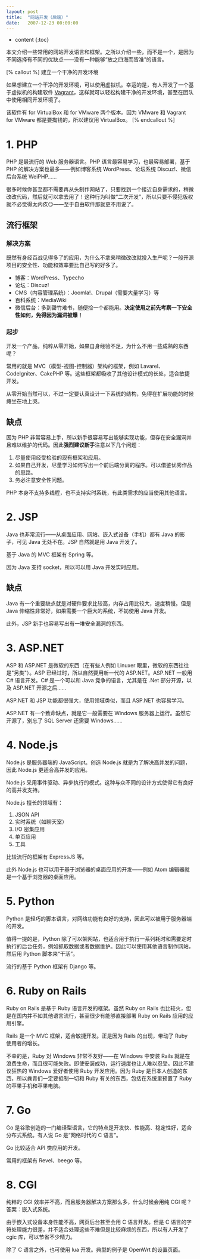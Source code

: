 ```yaml
---
layout: post
title:  "网站开发（后端）"
date:   2007-12-23 00:00:00
---
```

* content
{:toc}

本文介绍一些常用的网站开发语言和框架。之所以介绍一些，而不是一个，是因为不同选择有不同的优缺点——没有一种能够“放之四海而皆准”的语言。

[% callout %]
建立一个干净的开发环境

如果想建立一个干净的开发环境，可以使用虚拟机。幸运的是，有人开发了一个基于虚拟机的构建软件 [Vagrant](https://www.vagrantup.com)，这样就可以轻松构建干净的开发环境，甚至在团队中使用相同开发环境了。

该软件有 for VirtualBox 和 for VMware 两个版本。因为 VMware 和 Vagrant for VMware 都是要掏钱的，所以建议用 VirtualBox。
[% endcallout %]

# 1. PHP

PHP 是最流行的 Web 服务器语言。PHP 语言最容易学习，也最容易部署，基于 PHP 的解决方案也最多——例如博客系统 WordPress、论坛系统 Discuz!、微信后台系统 WeiPHP……

很多时候你甚至都不需要再从头制作网站了，只要找到一个接近自身需求的，稍微改改代码，然后就可以拿去用了！这种行为叫做“二次开发”，所以只要不侵犯版权就不必觉得太内疚:smirk:——至于自由软件那就更不用说了。

## 流行框架

### 解决方案

既然有身经百战见得多了的应用，为什么不拿来稍微改改就投入生产呢？一般开源项目的安全性、功能和效率要比自己写的好多了。

* 博客：WordPress、Typecho
* 论坛：Discuz!
* CMS（内容管理系统）：Joomla!、Drupal（需要大量学习）等
* 百科系统：MediaWiki
* 微信后台：多到罄竹难书，随便捡一个都能用。**决定使用之前先考察一下安全性如何，免得因为漏洞被爆！**

### 起步

开发一个产品，纯粹从零开始，如果自身经验不足，为什么不用一些成熟的东西呢？

常用的就是 MVC（模型-视图-控制器）架构的框架，例如 Lavarel、CodeIgniter、CakePHP 等。这些框架都吸收了其他设计模式的长处，适合敏捷开发。

从零开始当然可以，不过一定要认真设计一下系统的结构，免得在扩展功能的时候瘫坐在地上哭。

## 缺点

因为 PHP 非常容易上手，所以新手很容易写出能够实现功能，但存在安全漏洞并且难以维护的代码。因此**强烈建议新手**注意以下几个问题：

1. 尽量使用经受检验的现有框架和应用。
2. 如果自己开发，尽量学习如何写出一个前后端分离的程序。可以借鉴优秀作品的思路。
3. 务必注意安全性问题。

PHP 本身不支持多线程，也不支持实时系统，有此类需求的应当使用其他语言。

# 2. JSP

Java 也非常流行——从桌面应用、网站、嵌入式设备（手机）都有 Java 的影子，可见 Java 无处不在。JSP 自然就是用 Java 开发了。

基于 Java 的 MVC 框架有 Spring 等。

因为 Java 支持 socket，所以可以用 Java 开发实时应用。

## 缺点

Java 有一个重要缺点就是对硬件要求比较高，内存占用比较大，速度稍慢。但是 Java 伸缩性非常好，如果需要一个巨大的系统，不妨使用 Java 开发。

此外，JSP 新手也容易写出有一堆安全漏洞的东西。

# 3. ASP.NET

ASP 和 ASP.NET 是微软的东西（在有些人例如 Linuxer 眼里，微软的东西往往是"另类"）。ASP 已经过时，所以自然要用新一代的 ASP.NET。ASP.NET 一般用 C# 语言开发。C# 是一个可以和 Java 竞争的语言，尤其是在 .Net 部分开源，以及 ASP.NET 开源之后……

ASP.NET 和 JSP 功能都很强大，使用领域类似，而且 ASP.NET 也容易学习。

ASP.NET 有一个致命缺点，就是它一般需要在 Windows 服务器上运行。虽然它开源了，别忘了 SQL Server 还需要 Windows……

# 4. Node.js

Node.js 是服务器端的 JavaScript。创造 Node.js 就是为了解决高并发的问题，因此 Node.js 更适合高并发的应用。

Node.js 采用事件驱动、异步执行的模式。这种与众不同的设计方式使得它有良好的高并发支持。

Node.js 擅长的领域有：

1. JSON API
2. 实时系统（如聊天室）
3. I/O 密集应用
4. 单页应用
5. 工具

比较流行的框架有 ExpressJS 等。

此外 Node.js 也可以用于基于浏览器的桌面应用的开发——例如 Atom 编辑器就是一个基于浏览器的桌面应用。

# 5. Python

Python 是轻巧的脚本语言，对网络功能有良好的支持，因此可以被用于服务器端的开发。

值得一提的是，Python 除了可以架网站，也适合用于执行一系列耗时和需要定时执行的后台任务，例如抓取数据或者数据维护。因此可以使用其他语言制作网站，然后用 Python 脚本来“干活”。

流行的基于 Python 框架有 Django 等。

# 6. Ruby on Rails

Ruby on Rails 是基于 Ruby 语言开发的框架。虽然 Ruby on Rails 也比较火，但是在国内并不如其他语言流行，甚至很少有能够直接部署 Ruby on Rails 应用的应用引擎。

Rails 是一个 MVC 框架，适合敏捷开发。正是因为 Rails 的出现，带动了 Ruby 使用者的增长。

不幸的是，Ruby 对 Windows 非常不友好——在 Windows 中安装 Rails 就是在浪费生命，而且很可能失败。即使安装成功，运行速度也让人难以忍受。因此不建议狂热的 Windows 爱好者使用 Ruby 开发应用。<span class="blackout">因为 Ruby 是日本人创造的东西，所以粪青们一定要抵制一切和 Ruby 有关的东西，包括在系统里预置了 Ruby 的苹果手机和苹果电脑。</span>

# 7. Go

Go 是谷歌创造的一门编译型语言，它的特点是开发快、性能高、稳定性好，适合分布式系统。有人说 Go 是“网络时代的 C 语言”。

Go 比较适合 API 类应用的开发。

常用的框架有 Revel、beego 等。

# 8. CGI

纯粹的 CGI 效率并不高，而且服务器解决方案那么多，什么时候会用纯 CGI 呢？答案：嵌入式系统。

由于嵌入式设备本身性能不高，网页后台甚至会用 C 语言开发。但是 C 语言的字符处理能力很差，并不适合处理这些不难但是比较麻烦的东西，所以有人开发了 cgic 库，可以节省不少精力。

除了 C 语言之外，也可使用 lua 开发。典型的例子是 OpenWrt 的设置页面。
